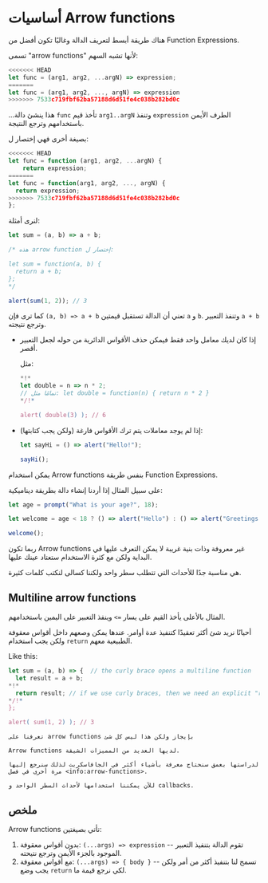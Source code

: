 # أساسيات Arrow functions

هناك طريقة أبسط لتعريف الدالة وغالبًا تكون أفضل من Function Expressions.

تسمى "arrow functions" لأنها تشبه السهم:

```js
<<<<<<< HEAD
let func = (arg1, arg2, ...argN) => expression;
=======
let func = (arg1, arg2, ..., argN) => expression
>>>>>>> 7533c719fbf62ba57188d6d51fe4c038b282bd0c
```

...هذا ينشئ دالة `func` تأخذ قيم `arg1..argN` وتنفذ `expression` الطرف الأيمن باستخدامهم وترجع النتيجة.

بصيغة أخرى فهي إختصار ل:

```js
<<<<<<< HEAD
let func = function (arg1, arg2, ...argN) {
    return expression;
=======
let func = function(arg1, arg2, ..., argN) {
  return expression;
>>>>>>> 7533c719fbf62ba57188d6d51fe4c038b282bd0c
};
```

لنرى أمثلة:

```js run
let sum = (a, b) => a + b;

/* هذه arrow function إختصار ل:

let sum = function(a, b) {
  return a + b;
};
*/

alert(sum(1, 2)); // 3
```

كما ترى فإن `(a, b) => a + b` تعني أن الدالة تستقبل قيمتين `a` و `b`. وتنفذ التعبير `a + b` وترجع نتيجته.

-   إذا كان لديك معامل واحد فقط فيمكن حذف الأقواس الدائرية من حوله لجعل التعبير أقصر.

    مثل:

    ```js run
    *!*
    let double = n => n * 2;
    // تمامًا مثل: let double = function(n) { return n * 2 }
    */!*

    alert( double(3) ); // 6
    ```

-   إذا لم يوجد معاملات يتم ترك الأقواس فارغة (ولكن يجب كتابتها):

    ```js run
    let sayHi = () => alert("Hello!");

    sayHi();
    ```

يمكن استخدام Arrow functions بنفس طريقة Function Expressions.

على سبيل المثال إذا أردنا إنشاء دالة بطريقة ديناميكية:

```js run
let age = prompt("What is your age?", 18);

let welcome = age < 18 ? () => alert("Hello") : () => alert("Greetings!");

welcome();
```

ربما تكون Arrow functions غير معروفة وذات بنية غريبة لا يمكن التعرف عليها في البداية ولكن مع كثرة الاستخدام ستعتاد عينك عليها.

هي مناسبة جدًا للأحداث التي تتطلب سطر واحد ولكننا كسالى لنكتب كلمات كثيرة.

## Multiline arrow functions

المثال بالأعلى يأخذ القيم على يسار `=>` وينفذ التعبير على اليمين باستخدامهم.

أحيانًا نريد شئ أكثر تعقيدًا كتنفيذ عدة أوامر. عندها يمكن وصعهم داخل أقواس معقوفة ولكن يجب استخدام `return` الطبيعية معهم.

Like this:

```js run
let sum = (a, b) => {  // the curly brace opens a multiline function
  let result = a + b;
*!*
  return result; // if we use curly braces, then we need an explicit "return"
*/!*
};

alert( sum(1, 2) ); // 3
```

```smart header="الكثير آتٍ"
تعرفنا على arrow functions بإيجاز ولكن هذا ليس كل شئ

Arrow functions لديها العديد من المميزات الشيقة.

لدراستها بعمق سنحتاج معرفة بأشياء أكثر في الجافاسكربت لذلك سنرجع إليها مرة أخرى في فصل <info:arrow-functions>.

للآن يمكننا استخدامها لأحداث السطر الواحد و callbacks.
```

## ملخص

Arrow functions تأتي بصيغتين:

1. بدون أقواس معقوفة: `(...args) => expression` -- تقوم الدالة بتنفيذ التعبير الموجود بالجزء الأيمن وترجع نتيحته.
2. مع أقواس معقوفة: `(...args) => { body }` -- تسمح لنا بتنفيذ أكثر من أمر ولكن يجب وضع `return` لكي نرجع قيمة ما.
